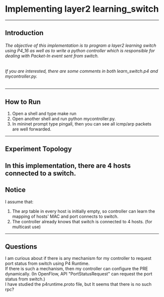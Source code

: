 # Implementing layer2 learning_switch  
---
## Introduction ##  

###### The objective of this implementation is to program a layer2 learning switch using P4_16 as well as to write a python controller which is responsible for dealing with Packet-In event sent from switch.   
###### If you are interested, there are some comments in both learn_switch.p4 and mycontroller.py. 
---
## How to Run ##
1. Open a shell and type make run  
2. Open another shell and run python mycontroller.py.  
3. In mininet prompt type pingall, then you can see all icmp/arp packets are well forwarded.  
---
## Experiment Topology ##
In this implementation, there are 4 hosts connected to a switch.  
---
## Notice ##
I assume that: 
1. The arp table in every host is initially empty, so controller can learn the mapping of hosts' MAC and port connects to switch. 
2. The controller already knows that switch is connected to 4 hosts. (for multicast use)  
---
## Questions ##
I am curious about if there is any mechanism for my controller to request port status from switch using P4 Runtime.  
If there is such a mechanism, then my controller can configure the PRE dynamically.
(In OpenFlow, API "PortStatusRequest" can request the port status from switch.)  
I have studied the p4runtime.proto file, but It seems that there is no such rpc?
